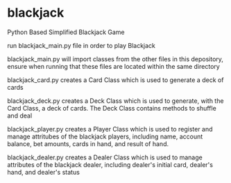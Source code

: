 # blackjack
Python Based Simplified Blackjack Game

run blackjack_main.py file in order to play Blackjack

blackjack_main.py will import classes from the other files in this depository, ensure when running that these files are located within the same directory

blackjack_card.py creates a Card Class which is used to generate a deck of cards

blackjack_deck.py creates a Deck Class which is used to generate, with the Card Class, a deck of cards.  The Deck Class contains methods to shuffle and deal

blackjack_player.py creates a Player Class which is used to register and manage attritubes of the blackjack players, including name, account balance, bet amounts, cards in hand, and result of hand.

blackjack_dealer.py creates a Dealer Class which is used to manage attributes of the blackjack dealer, including dealer's initial card, dealer's hand, and dealer's status
